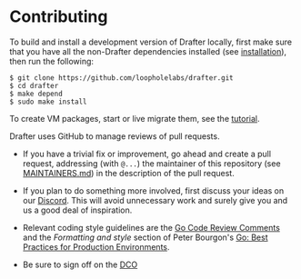 # Contributing

To build and install a development version of Drafter locally, first make sure that you have all the non-Drafter dependencies installed (see [installation](./README.md#installation)), then run the following:

```shell
$ git clone https://github.com/loopholelabs/drafter.git
$ cd drafter
$ make depend
$ sudo make install
```

To create VM packages, start or live migrate them, see the [tutorial](./README.md#tutorial).

Drafter uses GitHub to manage reviews of pull requests.

- If you have a trivial fix or improvement, go ahead and create a pull request,
  addressing (with `@...`) the maintainer of this repository (see
  [MAINTAINERS.md](./MAINTAINERS.md)) in the description of the pull request.

- If you plan to do something more involved, first discuss your ideas
  on our [Discord](https://loopholelabs.io/discord).
  This will avoid unnecessary work and surely give you and us a good deal
  of inspiration.

- Relevant coding style guidelines are the [Go Code Review
  Comments](https://code.google.com/p/go-wiki/wiki/CodeReviewComments)
  and the _Formatting and style_ section of Peter Bourgon's [Go: Best
  Practices for Production
  Environments](http://peter.bourgon.org/go-in-production/#formatting-and-style).

- Be sure to sign off on the [DCO](https://github.com/probot/dco#how-it-works)
